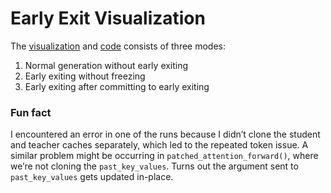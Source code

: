 # Early Exit Visualization

The [visualization](https://htmlpreview.github.io/?https://github.com/MeridianResearch/externalization/blob/karthik/tests/early_exit_teacher/visualizations/early_exit_teacher_output.html) and [code](https://github.com/MeridianResearch/externalization/blob/karthik/tests/early_exit_teacher/modeling_exit.py) consists of three modes:

1. Normal generation without early exiting
2. Early exiting without freezing
3. Early exiting after committing to early exiting

### Fun fact
I encountered an error in one of the runs because I didn’t clone the student and teacher caches separately, which led to the repeated token issue. A similar problem might be occurring in `patched_attention_forward()`, where we’re not cloning the `past_key_values`. Turns out the argument sent to `past_key_values` gets updated in-place.